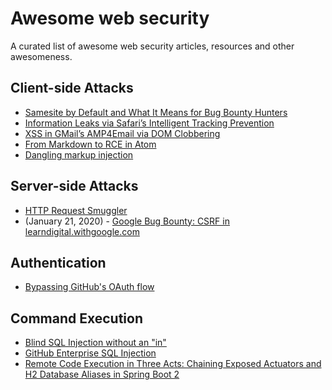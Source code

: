 # Awesome web security

A curated list of awesome web security articles, resources and other awesomeness.


## Client-side Attacks

- [Samesite by Default and What It Means for Bug Bounty Hunters](https://blog.reconless.com/samesite-by-default/)
- [Information Leaks via Safari’s Intelligent Tracking Prevention](https://research.google/pubs/pub48871)
- [XSS in GMail’s AMP4Email via DOM Clobbering](https://research.securitum.com/xss-in-amp4email-dom-clobbering/)
- [From Markdown to RCE in Atom](https://statuscode.ch/2017/11/from-markdown-to-rce-in-atom)
- [Dangling markup injection
](https://portswigger.net/web-security/cross-site-scripting/dangling-markup)


## Server-side Attacks

- [HTTP Request Smuggler](https://github.com/PortSwigger/http-request-smuggler)
- (January 21, 2020) - [Google Bug Bounty: CSRF in learndigital.withgoogle.com
](https://santuysec.com/2020/01/21/google-bug-bounty-csrf-in-learndigital-withgoogle-com/)


## Authentication

- [Bypassing GitHub's OAuth flow](https://blog.teddykatz.com/2019/11/05/github-oauth-bypass.html)

## Command Execution

- [Blind SQL Injection without an "in"](https://medium.com/@terjanq/blind-sql-injection-without-an-in-1e14ba1d4952)
- [GitHub Enterprise SQL Injection](http://blog.orange.tw/2017/01/bug-bounty-github-enterprise-sql-injection.html)
- [Remote Code Execution in Three Acts: Chaining Exposed Actuators and H2 Database Aliases in Spring Boot 2](https://spaceraccoon.dev/remote-code-execution-in-three-acts-chaining-exposed-actuators-and-h2-database)
